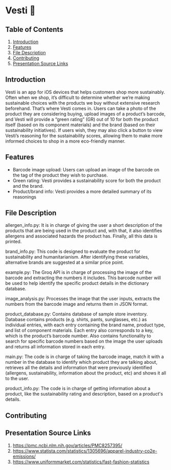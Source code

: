 # Vesti 🌱


## Table of Contents
1. [Introduction](#introduction)
2. [Features](#features)
3. [File Description](#file-description)
4. [Contributing](#contributing)
5. [Presentation Source Links](#presentation-source-links)


## Introduction

Vesti is an app for iOS devices that helps customers shop more sustainably. Often when we shop, it’s difficult to determine whether we’re making sustainable choices with the products we buy without extensive research beforehand. That’s where Vesti comes in. Users can take a photo of the product they are considering buying, upload images of a product’s barcode, and Vesti will provide a “green rating” (GR) out of 10 for both the product itself (based on its component materials) and the brand (based on their sustainability initiatives). If users wish, they may also click a button to view Vesti’s reasoning for the sustainability scores, allowing them to make more informed choices to shop in a more eco-friendly manner.


## Features

- Barcode image upload: Users can upload an image of the barcode on the tag of the product they wish to purchase.
- Green rating: Vesti provides a sustainability score for both the product and the brand.
- Product/brand info: Vesti provides a more detailed summary of its reasonings


## File Description

allergen_info.py:  It is in charge of giving the user a short description of the products that are being used in the product and, with that, it also identifies allergens and associated hazards the product has. Finally, all this data is printed. 

brand_info.py:  This code is designed to evaluate the product for sustainability and humanitarianism. After identifying these variables, alternative brands are suggested at a similar price point.  

example.py: The Groq API is in charge of processing the image of the barcode and extracting the numbers it includes. This barcode number will be used to help identify the specific product details in the dictionary database.

image_analysis.py:  Processes the image that the user inputs, extracts the numbers from the barcode image and returns them in JSON format. 

product_database.py: Contains database of sample store inventory. Database contains products (e.g. shirts, pants, sunglasses, etc.) as individual entries, with each entry containing the brand name, product type, and list of component materials. Each entry also corresponds to a key, which is the product’s barcode number. Also contains functionality to search for specific barcode numbers based on the image the user uploads and returns all information stored in each entry.

main.py: The code is in charge of taking the barcode image, match it with a number in the database to identify which product they are talking about, retrieves all the details and information that were previously identified (allergens, sustainability, information about the product, etc) and shows it all to the user.

product_info.py: The code is in charge of getting information about a product, like the sustainability rating and description, based on a product's details.


## Contributing


## Presentation Source Links
1. https://pmc.ncbi.nlm.nih.gov/articles/PMC8257395/
2. https://www.statista.com/statistics/1305696/apparel-industry-co2e-emissions/
3. https://www.uniformmarket.com/statistics/fast-fashion-statistics

